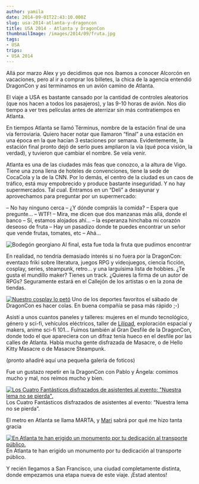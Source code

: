 ```yaml
---
author: yamila
date: 2014-09-01T22:43:10.000Z
slug: usa-2014-atlanta-y-dragoncon
title: USA 2014 - Atlanta y DragonCon
thumbnailImage: /images/2014/09/fruta.jpg
tags:
- USA
trips:
- USA 2014
---
```



Allá por marzo Alex y yo decidimos que nos íbamos a conocer Alcorcón en vacaciones, pero al ir a comprar los billetes, la chica de la agencia entendió DragonCon y así terminamos en un avión camino de Atlanta.

El viaje a USA es bastante cansado por la cantidad de controles aleatorios (que nos hacen a todos los pasajeros), y las 9-10 horas de avión. Nos dio tiempo a ver tres películas antes de aterrizar sin más contratiempos en Atlanta.

En tiempos Atlanta se llamó Términus, nombre de la estación final de una vía ferroviaria. Quiero hacer notar que llamaron “final” a una estación en una época en la que hacían 3 estaciones por semana. Evidentemente, la estación final pronto dejó de serlo pues ampliaron la vía (qué poca visión, la verdad), y tuvieron que cambiar el nombre. Se veía venir.

Atlanta es una de las ciudades más feas que conozco, a la altura de Vigo. Tiene una zona llena de hoteles de convenciones, tiene la sede de CocaCola y la de la CNN. Por lo demás, el centro de la ciudad es un caos de tráfico, está muy empobrecido y produce bastante inseguridad. Y no hay supermercados. Tal cual. Entramos en un “Deli” a desayunar y aprovechamos para preguntar por un supermercado:

– No hay ninguno cerca
 – ¿Y dónde compráis la comida?
 – Espera que pregunte… – WTF!
 – Mira, me dicen que dos manzanas más allá, donde el banco
 – Sí, estamos alojados ahí… – la esperanza hinchaba mi corazón deseoso de fruta
 – Hay un pasadizo donde te puedes encontrar un señor que vende frutas, tomates, etc
 – Ahá…

![Bodegón georgiano](/images/2014/09/fruta.jpg#full)
Al final, esta fue toda la fruta que pudimos encontrar

En realidad, no tendría demasiado interés si no fuera por la DragonCon: eventazo friki sobre literatura, juegos RPG y videojuegos, ciencia ficción, cosplay, series, steampunk, retro… y una larguísima lista de hobbies. ¿Te gusta el mundillo maker? Tienes un track. ¿Quieres la firma de un autor de RPGs? Seguramente estará en el Callejón de los artistas o en la zona de tiendas.

[![Nuestro cosplay lo petó](/images/2014/09/haciendo-cola.jpg#small)](/images/2014/09/haciendo-cola.jpg#full)
Uno de los deportes favoritos el sábado de DragonCon es hacer colas. En buena compañía se pasa más rápido ;-)

Asistí a unos cuantos paneles y talleres: mujeres en el mundo tecnológico, género y sci-fi, vehículos eléctricos, taller de [Lilipad](http:/lilypadarduino.org/), exploración espacial y makers, anime sci-fi 101… Fuimos también al Gran Desfile de la DragonCon, donde todo el que apareciera con un difraz tenía hueco en el desfile por las calles de Atlanta. Había mucha gente disfrazada de Masacre, o de Hello Kitty Masacre o de Masacre Steampunk.

(pronto añadiré aquí una pequeña galería de foticos)

Fue un gustazo repetir en la DragonCon con Pablo y Ángela: comimos mucho y mal, nos reímos mucho y bien.

[![Los Cuatro Fantásticos disfrazados de asistentes al evento: "Nuestra lema no se pierda".](/images/2014/09/fantastic-four.jpg#small)](/images/2014/09/fantastic-four.jpg#full)
Los Cuatro Fantásticos disfrazados de asistentes al evento: “Nuestra lema no se pierda”.

El metro en Atlanta se llama MARTA, y [Mari](http:/twitter.com/marta_serrano) sabrá por qué me hizo tanta gracia

[![En Atlanta te han erigido un monumento por tu dedicación al transporte público.](/images/2014/09/marta1.jpg#small)](/images/2014/09/marta1.jpg#full)
En Atlanta te han erigido un monumento por tu dedicación al transporte público.

Y recién llegamos a San Francisco, una ciudad completamente distinta, donde empezamos una etapa nueva de este viaje. ¡Estad atentos!


